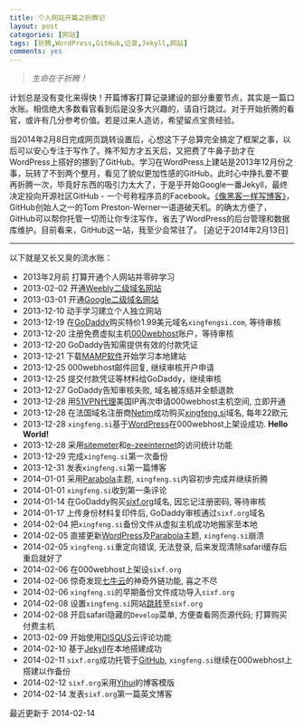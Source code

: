 ```yaml
---
title: 个人网站开篇之折腾记
layout: post
categories: [网站]
tags: [折腾,WordPress,GitHub,记录,Jekyll,网站]
comments: yes
---
```



> *生命在于折腾！*

计划总是没有变化来得快！开篇博客打算记录建设的部分重要节点，其实是一篇口水账。相信绝大多数看官看到后是没多大兴趣的，请自行跳过。对于开始折腾的看官，或许有几分参考价值。若是过来人造访，希望留点宝贵经验。

当2014年2月8日完成网页跳转设置后，心想这下子总算完全搞定了框架之事，以后可以安心专注于写作了。殊不知方才五天后，又把费了牛鼻子劲才在WordPress上搭好的挪到了GitHub。学习在WordPress上建站是2013年12月份之事，玩转了不到两个整月，看见了貌似更加性感的GitHub。此时心中挣扎要不要再折腾一次，毕竟好东西的吸引力太大了，于是乎开始Google一番Jekyll，最终决定投向开源社区GitHub - 一个号称程序员的Facebook。[《像黑客一样写博客》](http://tom.preston-werner.com/2008/11/17/blogging-like-a-hacker.html)，GitHub创始人之一的Tom Preston-Werner一语道破天机。的确太方便了，GitHub可以帮你托管一切而让你专注写作，省去了WordPress的后台管理和数据库维护。目前看来，GitHub这一站，我至少会常驻了。 \[追记于2014年2月13日\] 


---

以下就是又长又臭的流水账：
		

-	2013年2月前 打算开通个人网站并零碎学习
-	2013-02-02 开通[Weebly二级域名网站](xingfengsi.weebly.com)
-	2013-03-01 开通[Google二级域名网站](sites.google.com/site/xingfengsi)
-	2013-12-10 动手学习建立个人独立网站
-	2013-12-19 在[GoDaddy](http://x.co/gobirder)购买特价1.99美元域名`xingfengsi.com`, 等待审核
-	2013-12-20 注册免费虚拟主机[000webhost](http://www.000webhost.com/752844.html)账户，等待审核
-	2013-12-20 GoDaddy告知需提供有效的付款凭证
-	2013-12-21 下载[MAMP软件](http://www.mamp.info/en/index.html)开始学习本地建站
-	2013-12-25 000webhost邮件回复, 继续审核开户申请
-	2013-12-25 提交付款凭证等材料给GoDaddy，继续审核
-	2013-12-27 GoDaddy告知审核失败, 域名被冻结并全额退款
-	2013-12-28 用[51VPN代理](http://a.wy002.com/309788)美国IP再次申请000webhost主机空间, 立即开通
-	2013-12-28 在法国域名注册商[Netim](http://www.netim.com)成功购买[xingfeng.si](http://xingfeng.si)域名, 每年22欧元
-	2013-12-28 `xingfeng.si`基于[WordPress](http://www.wordpress.org)在000webhost上架设成功. **Hello World!**
-	2013-12-28 采用[sitemeter](http://sitemeter.com)和[e-zeeinternet](http://e-zeeinternet.com)的访问统计功能
-	2013-12-29 完成`xingfeng.si`第一次备份
-	2013-12-31 发表`xingfeng.si`第一篇博客
-	2014-01-01 采用[Parabola](http://www.cryoutcreations.eu)主题, `xingfeng.si`内容初步完成并继续折腾
-	2014-01-01 `xingfeng.si`收到第一条评论
-	2014-01-14 在GoDaddy购买[sixf.org](http://sixf.org)域名, 因忘记注册密码, 等待审核
-	2014-01-17 上传身份材料复印件后, GoDaddy审核通过`sixf.org`域名
-	2014-02-04 把`xingfeng.si`备份文件从虚拟主机成功地搬家至本地
-	2014-02-05 直接更新[WordPress](http://www.wordpress.org)及[Parabola](http://www.cryoutcreations.eu)主题, `xingfeng.si`崩溃
-	2014-02-05 `xingfeng.si`重定向错误, 无法登录, 后来发现清除safari缓存后重启就好了
-	2014-02-06 在000webhost上架设`sixf.org`
-	2014-02-06 惊奇发现[七牛云](https://portal.qiniu.com/signup?code=iv0wl84z6mq)的神奇外链功能, 喜之不尽
-	2014-02-06 `xingfeng.si`的早期备份文件成功导入`sixf.org`
-	2014-02-08 设置`xingfeng.si`网站[跳转](http://support.netim.com/en/wiki/Use_the_web_forwarding_service)至`sixf.org`
-	2014-02-08 开启safari隐藏的`Develop`菜单, 方便查看网页源代码; 打算购买付费主机
-	2013-02-09 开始使用[DISQUS](http://www.disqus.com)云评论功能
-	2014-02-10 基于[Jekyll](https://github.com/mojombo/jekyll)在本地搭建成功
-	2014-02-11 `sixf.org`成功托管于[GitHub](http://www.github.com), `xingfeng.si`继续在000webhost上搭建以作备份
-	2014-02-12 `sixf.org`采用[Yihui](http://yihui.name)的博客模版
-	2014-02-14 发表`sixf.org`第一篇英文博客

最近更新于 2014-02-14


